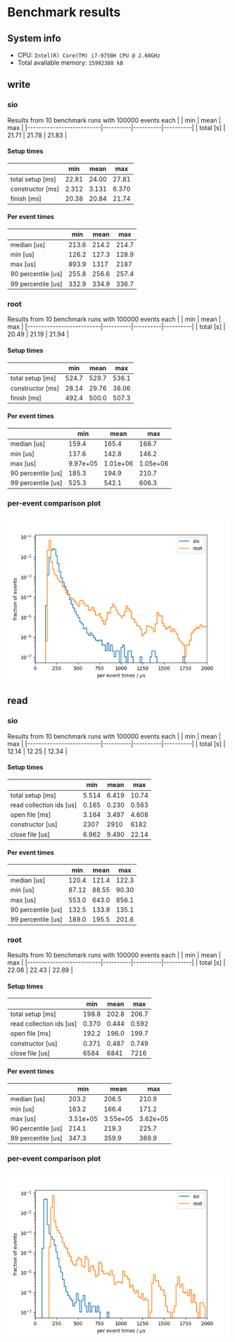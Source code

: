 # Benchmark results
## System info
- CPU: `Intel(R) Core(TM) i7-9750H CPU @ 2.60GHz`
- Total available memory: `15992388 kB`

## write

### sio
Results from 10 benchmark runs with 100000 events each
|                          |   min    |   mean   |   max    |
|--------------------------|----------|----------|----------|
| total [s]                |    21.71 |    21.78 |    21.83 |
#### Setup times
|                          |   min    |   mean   |   max    |
|--------------------------|----------|----------|----------|
| total setup [ms]         |    22.81 |    24.00 |    27.81 |
| constructor [ms]         |    2.312 |    3.131 |    6.370 |
| finish [ms]              |    20.38 |    20.84 |    21.74 |
#### Per event times
|                          |   min    |   mean   |   max    |
|--------------------------|----------|----------|----------|
| median [us]              |    213.6 |    214.2 |    214.7 |
| min [us]                 |    126.2 |    127.3 |    128.9 |
| max [us]                 |    893.9 |     1317 |     2187 |
| 90 percentile [us]       |    255.8 |    256.6 |    257.4 |
| 99 percentile [us]       |    332.9 |    334.9 |    336.7 |

### root
Results from 10 benchmark runs with 100000 events each
|                          |   min    |   mean   |   max    |
|--------------------------|----------|----------|----------|
| total [s]                |    20.49 |    21.19 |    21.94 |
#### Setup times
|                          |   min    |   mean   |   max    |
|--------------------------|----------|----------|----------|
| total setup [ms]         |    524.7 |    529.7 |    536.1 |
| constructor [ms]         |    28.14 |    29.76 |    38.06 |
| finish [ms]              |    492.4 |    500.0 |    507.3 |
#### Per event times
|                          |   min    |   mean   |   max    |
|--------------------------|----------|----------|----------|
| median [us]              |    159.4 |    165.4 |    168.7 |
| min [us]                 |    137.6 |    142.8 |    146.2 |
| max [us]                 | 9.97e+05 | 1.01e+06 | 1.05e+06 |
| 90 percentile [us]       |    185.3 |    194.9 |    210.7 |
| 99 percentile [us]       |    525.3 |    542.1 |    606.3 |

### per-event comparison plot

![per event distribution for write](per_event_write.png)

## read

### sio
Results from 10 benchmark runs with 100000 events each
|                          |   min    |   mean   |   max    |
|--------------------------|----------|----------|----------|
| total [s]                |    12.14 |    12.25 |    12.34 |
#### Setup times
|                          |   min    |   mean   |   max    |
|--------------------------|----------|----------|----------|
| total setup [ms]         |    5.514 |    6.419 |    10.74 |
| read collection ids [us] |    0.165 |    0.230 |    0.563 |
| open file [ms]           |    3.164 |    3.497 |    4.608 |
| constructor [us]         |     2307 |     2910 |     6182 |
| close file [us]          |    6.962 |    9.490 |    22.14 |
#### Per event times
|                          |   min    |   mean   |   max    |
|--------------------------|----------|----------|----------|
| median [us]              |    120.4 |    121.4 |    122.3 |
| min [us]                 |    87.12 |    88.55 |    90.30 |
| max [us]                 |    553.0 |    643.0 |    856.1 |
| 90 percentile [us]       |    132.5 |    133.9 |    135.1 |
| 99 percentile [us]       |    189.0 |    195.5 |    201.6 |

### root
Results from 10 benchmark runs with 100000 events each
|                          |   min    |   mean   |   max    |
|--------------------------|----------|----------|----------|
| total [s]                |    22.06 |    22.43 |    22.89 |
#### Setup times
|                          |   min    |   mean   |   max    |
|--------------------------|----------|----------|----------|
| total setup [ms]         |    198.8 |    202.8 |    206.7 |
| read collection ids [us] |    0.370 |    0.444 |    0.592 |
| open file [ms]           |    192.2 |    196.0 |    199.7 |
| constructor [us]         |    0.371 |    0.487 |    0.749 |
| close file [us]          |     6584 |     6841 |     7216 |
#### Per event times
|                          |   min    |   mean   |   max    |
|--------------------------|----------|----------|----------|
| median [us]              |    203.2 |    206.5 |    210.9 |
| min [us]                 |    163.2 |    166.4 |    171.2 |
| max [us]                 | 3.51e+05 | 3.55e+05 | 3.62e+05 |
| 90 percentile [us]       |    214.1 |    219.3 |    225.7 |
| 99 percentile [us]       |    347.3 |    359.9 |    369.9 |

### per-event comparison plot

![per event distribution for read](per_event_read.png)
